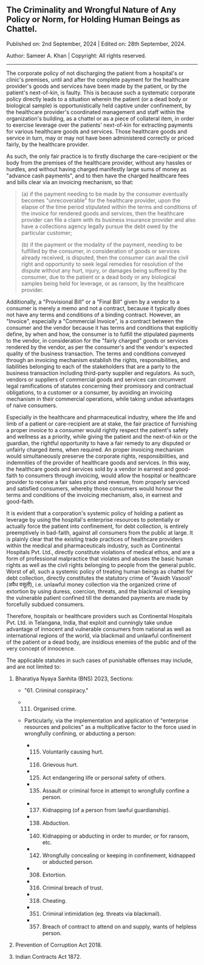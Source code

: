 ## The Criminality and Wrongful Nature of Any Policy or Norm, for Holding Human Beings as Chattel. 

Published on: 2nd September, 2024 | Edited on: 28th September, 2024.  

Author: Sameer A. Khan | Copyright: All rights reserved. 

---

The corporate policy of not discharging the patient from a hospital's or clinic's premises, until and after the complete payment for the healthcare provider's goods and services have been made by the patient, or by the patient's next-of-kin, is faulty. This is because such a systematic corporate policy directly leads to a situation wherein the patient (or a dead body or biological sample) is opportunistically held captive under confinement, by the healthcare provider's coordinated management and staff within the organization's building, as a chattel or as a piece of collateral item, in order to exercise leverage over the patients' next-of-kin for extracting payments for various healthcare goods and services. Those healthcare goods and service in turn, may or may not have been administered correctly or priced fairly, by the healthcare provider. 

As such, the only fair practice is to firstly discharge the care-recipient or the body from the premises of the healthcare provider, without any hassles or hurdles, and without having charged manifestly large sums of money as "advance cash payments", and to then have the charged healthcare fees and bills clear via an invoicing mechanism, so that:  

>(a) if the payment needing to be made by the consumer eventually becomes "unrecoverable" for the healthcare provider, upon the elapse of the time period stipulated within the terms and conditions of the invoice for rendered goods and services, then the healthcare provider can file a claim with its business insurance provider and also have a collections agency legally pursue the debt owed by the particular customer; 
>
>(b) if the payment or the modality of the payment, needing to be fulfilled by the consumer, in consideration of goods or services already received, is disputed, then the consumer can avail the civil right and opportunity to seek legal remedies for resolution of the dispute without any hurt, injury, or damages being suffered by the consumer, due to the patient or a dead body or any biological samples being held for leverage, or as ransom, by the healthcare provider. 

Additionally, a "Provisional Bill" or a "Final Bill" given by a vendor to a consumer is merely a memo and not a contract, because it typically does not have any terms and conditions of a binding contract. However, an "Invoice", especially a "Commercial Invoice", is a contract between the consumer and the vendor because it has terms and conditions that explicitly define, by when and how, the consumer is to fulfill the stipulated payments to the vendor, in consideration for the "fairly charged" goods or services rendered by the vendor, as per the consumer's and the vendor's expected quality of the business transaction. The terms and conditions conveyed through an invoicing mechanism establish the rights, responsibilities, and liabilities belonging to each of the stakeholders that are a party to the business transaction including third-party supplier and regulators. As such, vendors or suppliers of commercial goods and services can circumvent legal ramifications of statutes concerning their promissory and contractual obligations, to a customer or a consumer, by avoiding an invoicing mechanism in their commercial operations, while taking undue advantages of naive consumers.  

Especially in the healthcare and pharmaceutical industry, where the life and limb of a patient or care-recipient are at stake, the fair practice of furnishing a proper invoice to a consumer would rightly respect the patient's safety and wellness as a priority, while giving the patient and the next-of-kin or the guardian, the rightful opportunity to have a fair remedy to any disputed or unfairly charged items, when required. An proper invoicing mechanism would simultaneously preserve the corporate rights, responsibilities, and indemnities of the provider of healthcare goods and services. In this way, the healthcare goods and services sold by a vendor in earnest and good-faith to consumers through invoicing, would allow the hospital or healthcare provider to receive a fair sales price and revenue, from properly serviced and satisfied consumers, whereby those consumers would honour the terms and conditions of the invoicing mechanism, also, in earnest and good-faith.  

It is evident that a corporation's systemic policy of holding a patient as leverage by using the hospital's enterprise resources to potentially or actually force the patient into confinement, for debt collection, is entirely preemptively in bad-faith, against all consumers from the public at large. It is plainly clear that the existing trade practices of healthcare providers within the medical and pharmaceuticals industry, such as Continental Hospitals Pvt. Ltd., directly constitute violations of medical ethos, and are a form of professional malpractice that violates and abuses the basic human rights as well as the civil rights belonging to people from the general public. Worst of all, such a systemic policy of treating human beings as chattel for debt collection, directly constitutes the statutory crime of "Avaidh Vasooli" (अवैध वसूली), i.e. unlawful money collection via the organized crime of extortion by using duress, coercion, threats, and the blackmail of keeping the vulnerable patient confined till the demanded payments are made by forcefully subdued consumers. 

Therefore, hospitals or healthcare providers such as Continental Hospitals Pvt. Ltd. in Telangana, India, that exploit and cunningly take undue advantage of innocent and vulnerable consumers from national as well as international regions of the world, via blackmail and unlawful confinement of the patient or a dead body, are insidious enemies of the public and of the very concept of innocence.  


The applicable statutes in such cases of punishable offenses may include, and are not limited to: 

1. Bharatiya Nyaya Sanhita (BNS) 2023, Sections: 

	- "61. Criminal conspiracy."  

	- 111. Organised crime.  
	
	- Particularly, via the implementation and application of "enterprise resources and policies" as a multiplicative factor to the force used in wrongfully confining, or abducting a person:  

		- 115. Voluntarily causing hurt.  
		
		- 116. Grievous hurt.  

		- 125. Act endangering life or personal safety of others.  

		- 135. Assault or criminal force in attempt to wrongfully confine a person.  
		
		- 137. Kidnapping (of a person from lawful guardianship).  
		
		- 138. Abduction.  

		- 140. Kidnapping or abducting in order to murder, or for ransom, etc.  
		
		- 142. Wrongfully concealing or keeping in confinement, kidnapped or abducted person.  
		
		- 308. Extortion.  
		
		- 316. Criminal breach of trust.  
		
		- 318. Cheating.  
		
		- 351. Criminal intimidation (eg. threats via blackmail). 
		
		- 357. Breach of contract to attend on and supply, wants of helpless person.  

2. Prevention of Corruption Act 2018. 

3. Indian Contracts Act 1872. 